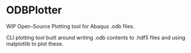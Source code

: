 # ODBPlotter

WIP Open-Source Plotting tool for Abaqus .odb files.

CLI plotting tool built around writing .odb contents to .hdf5 files and using matplotlib to plot these.
